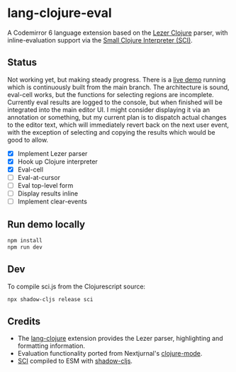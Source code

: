 # lang-clojure-eval

A Codemirror 6 language extension based on the [Lezer Clojure](https://github.com/nextjournal/lezer-clojure) parser, with inline-evaluation support via the [Small Clojure Interpreter (SCI)](https://github.com/babashka/sci).

## Status

Not working yet, but making steady progress. There is a [live demo](https://bobbicodes.github.io/lang-clojure-eval/) running which is continuously built from the main branch. The architecture is sound, eval-cell works, but the functions for selecting regions are incomplete. Currently eval results are logged to the console, but when finished will be integrated into the main editor UI. I might consider displaying it via an annotation or something, but my current plan is to dispatch actual changes to the editor text, which will immediately revert back on the next user event, with the exception of selecting and copying the results which would be good to allow.

- [x] Implement Lezer parser
- [x] Hook up Clojure interpreter
- [x] Eval-cell
- [ ] Eval-at-cursor
- [ ] Eval top-level form
- [ ] Display results inline
- [ ] Implement clear-events

## Run demo locally

```bash
npm install
npm run dev
```

## Dev

To compile sci.js from the Clojurescript source:

```bash
npx shadow-cljs release sci
```

## Credits

- The [lang-clojure](https://github.com/nextjournal/lang-clojure/) extension provides the Lezer parser, highlighting and formatting information.
- Evaluation functionality ported from Nextjurnal's [clojure-mode](https://github.com/nextjournal/clojure-mode/).
- [SCI](https://github.com/babashka/sci) compiled to ESM with [shadow-cljs](https://github.com/thheller/shadow-cljs).
